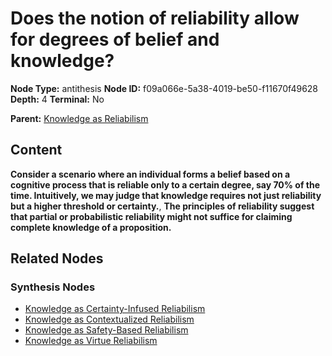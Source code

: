 # Does the notion of reliability allow for degrees of belief and knowledge?

**Node Type:** antithesis
**Node ID:** f09a066e-5a38-4019-be50-f11670f49628
**Depth:** 4
**Terminal:** No

**Parent:** [Knowledge as Reliabilism](knowledge-as-reliabilism-synthesis-30dbb405-b8cb-402a-906f-e7cb1114f2bb.md)

## Content

**Consider a scenario where an individual forms a belief based on a cognitive process that is reliable only to a certain degree, say 70% of the time. Intuitively, we may judge that knowledge requires not just reliability but a higher threshold or certainty.**, **The principles of reliability suggest that partial or probabilistic reliability might not suffice for claiming complete knowledge of a proposition.**

## Related Nodes

### Synthesis Nodes

- [Knowledge as Certainty-Infused Reliabilism](knowledge-as-certainty-infused-reliabilism-synthesis-83447eff-ad51-4e17-961a-b028bbdd7e84.md)
- [Knowledge as Contextualized Reliabilism](knowledge-as-contextualized-reliabilism-synthesis-67c73690-fb1f-430a-9d94-69225e838480.md)
- [Knowledge as Safety-Based Reliabilism](knowledge-as-safety-based-reliabilism-synthesis-2da4f64d-8989-4e35-9656-1424436ed1cf.md)
- [Knowledge as Virtue Reliabilism](knowledge-as-virtue-reliabilism-synthesis-d872455a-b02e-4880-904d-9c144d80855d.md)

